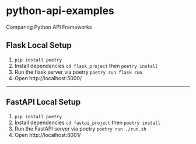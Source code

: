 # python-api-examples
Comparing Python API Frameworks

## Flask Local Setup 

1. `pip install poetry`
2. Install dependencies `cd flask_project` then `poetry install`
3. Run the flask server via poetry `poetry run flask run`
4. Open http://localhost:5000/

---

## FastAPI Local Setup

1. `pip install poetry`
2. Install dependencies `cd fastpi_project` then `poetry install`
3. Run the FastAPI server via poetry `poetry run ./run.sh`
4. Open http://localhost:8001/